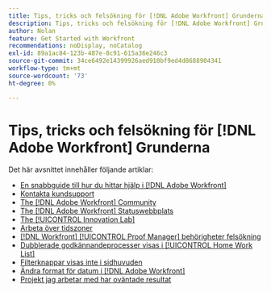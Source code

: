 ```yaml
---
title: Tips, tricks och felsökning för [!DNL Adobe Workfront] Grunderna
description: Tips, tricks och felsökning för [!DNL Adobe Workfront] Grunderna
author: Nolan
feature: Get Started with Workfront
recommendations: noDisplay, noCatalog
exl-id: 89a1ac84-123b-487e-8c91-615a36e246c3
source-git-commit: 34ce6492e14399926aed910bf9ed4d8688904341
workflow-type: tm+mt
source-wordcount: '73'
ht-degree: 0%

---
```


# Tips, tricks och felsökning för [!DNL Adobe Workfront] Grunderna

Det här avsnittet innehåller följande artiklar:

* [En snabbguide till hur du hittar hjälp i [!DNL Adobe Workfront]](../../workfront-basics/tips-tricks-and-troubleshooting/guide-for-help-in-workfront.md)
* [Kontakta kundsupport](../../workfront-basics/tips-tricks-and-troubleshooting/contact-customer-support.md)
* [The [!DNL Adobe Workfront] Community](../../workfront-basics/tips-tricks-and-troubleshooting/workfront-community.md)
* [The [!DNL Adobe Workfront] Statuswebbplats](../../workfront-basics/tips-tricks-and-troubleshooting/understand-the-status-site.md)
* [The [!UICONTROL Innovation Lab]](../../workfront-basics/tips-tricks-and-troubleshooting/idea-exchange.md)
* [Arbeta över tidszoner](../../workfront-basics/tips-tricks-and-troubleshooting/working-across-timezones.md)
* [[!DNL Workfront] [!UICONTROL Proof Manager] behörigheter felsökning](../../workfront-basics/tips-tricks-and-troubleshooting/wp-manager-permissions-troubleshooting.md)
* [Dubblerade godkännandeprocesser visas i [!UICONTROL Home Work List]](../../workfront-basics/tips-tricks-and-troubleshooting/duplicate-apprval-processes-home.md)
* [Filterknappar visas inte i sidhuvuden](../../workfront-basics/tips-tricks-and-troubleshooting/filter-buttons-do-not-display-in-page-headers.md)
* [Ändra format för datum i [!DNL Adobe Workfront]](../tips-tricks-and-troubleshooting/change-date-format-chrome.md)
* [Projekt jag arbetar med har oväntade resultat](../tips-tricks-and-troubleshooting/projects-im-on-filter-including-unexpected-results.md)

